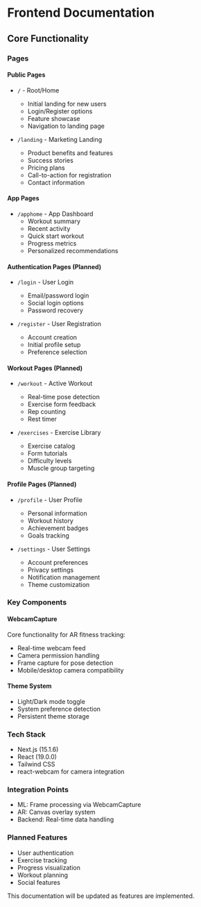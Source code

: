 # Frontend Documentation

## Core Functionality

### Pages

#### Public Pages
- `/` - Root/Home
  - Initial landing for new users
  - Login/Register options
  - Feature showcase
  - Navigation to landing page

- `/landing` - Marketing Landing
  - Product benefits and features
  - Success stories
  - Pricing plans
  - Call-to-action for registration
  - Contact information

#### App Pages
- `/apphome` - App Dashboard
  - Workout summary
  - Recent activity
  - Quick start workout
  - Progress metrics
  - Personalized recommendations

#### Authentication Pages (Planned)
- `/login` - User Login
  - Email/password login
  - Social login options
  - Password recovery

- `/register` - User Registration
  - Account creation
  - Initial profile setup
  - Preference selection

#### Workout Pages (Planned)
- `/workout` - Active Workout
  - Real-time pose detection
  - Exercise form feedback
  - Rep counting
  - Rest timer

- `/exercises` - Exercise Library
  - Exercise catalog
  - Form tutorials
  - Difficulty levels
  - Muscle group targeting

#### Profile Pages (Planned)
- `/profile` - User Profile
  - Personal information
  - Workout history
  - Achievement badges
  - Goals tracking

- `/settings` - User Settings
  - Account preferences
  - Privacy settings
  - Notification management
  - Theme customization

### Key Components

#### WebcamCapture
Core functionality for AR fitness tracking:
- Real-time webcam feed
- Camera permission handling
- Frame capture for pose detection
- Mobile/desktop camera compatibility

#### Theme System
- Light/Dark mode toggle
- System preference detection
- Persistent theme storage

### Tech Stack
- Next.js (15.1.6)
- React (19.0.0)
- Tailwind CSS
- react-webcam for camera integration

### Integration Points
- ML: Frame processing via WebcamCapture
- AR: Canvas overlay system
- Backend: Real-time data handling

### Planned Features
- User authentication
- Exercise tracking
- Progress visualization
- Workout planning
- Social features

This documentation will be updated as features are implemented.